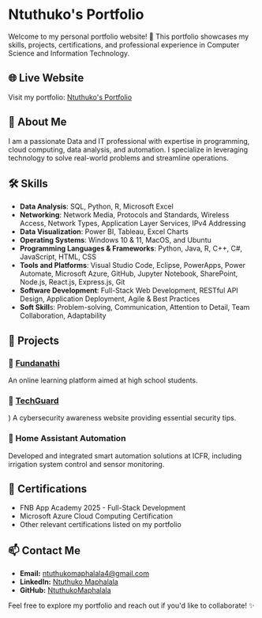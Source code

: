 # Ntuthuko's Portfolio

Welcome to my personal portfolio website! 🚀 This portfolio showcases my skills, projects, certifications, and professional experience in Computer Science and Information Technology.

## 🌐 Live Website
Visit my portfolio: [Ntuthuko's Portfolio](https://ntuthuko.neocities.org/)

## 📌 About Me
I am a passionate Data and IT professional with expertise in programming, cloud computing, data analysis, and automation. I specialize in leveraging technology to solve real-world problems and streamline operations.

## 🛠️ Skills

- **Data Analysis**: SQL, Python, R, Microsoft Excel
- **Networking**: Network Media, Protocols and Standards, Wireless Access, Network Types, Application Layer Services, IPv4 Addressing
- **Data Visualization**: Power BI, Tableau, Excel Charts
- **Operating Systems**: Windows 10 & 11, MacOS, and Ubuntu
- **Programming Languages & Frameworks**: Python, Java, R, C++, C#, JavaScript, HTML, CSS
- **Tools and Platforms**: Visual Studio Code, Eclipse, PowerApps, Power Automate, Microsoft Azure, GitHub, Jupyter Notebook, SharePoint, Node.js, React.js, Express.js, Git
- **Software Development**: Full-Stack Web Development, RESTful API Design, Application Deployment, Agile & Best Practices
- **Soft Skill**s: Problem-solving, Communication, Attention to Detail, Team Collaboration, Adaptability

## 📂 Projects
### 🔹 [Fundanathi](https://fundanathi.com/)
An online learning platform aimed at high school students.

### 🔹 [TechGuard](https://techguard.neocities.org/)
)
A cybersecurity awareness website providing essential security tips.

### 🔹 Home Assistant Automation
Developed and integrated smart automation solutions at ICFR, including irrigation system control and sensor monitoring.

## 📜 Certifications
- FNB App Academy 2025 - Full-Stack Development
- Microsoft Azure Cloud Computing Certification
- Other relevant certifications listed on my portfolio

## 📫 Contact Me
- **Email:** [ntuthukomaphalala4@gmail.com](mailto:ntuthukomaphalala4@gmail.com)
- **LinkedIn:** [Ntuthuko Maphalala](https://www.linkedin.com/in/ntuthukomaphalala/)
- **GitHub:** [NtuthukoMaphalala](https://github.com/NtuthukoMaphalala)

Feel free to explore my portfolio and reach out if you'd like to collaborate! ✨
